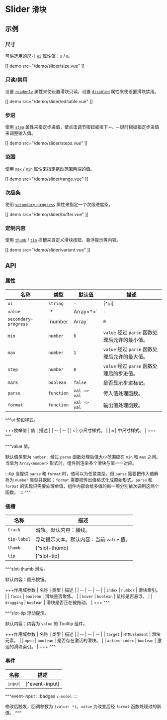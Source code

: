 # Slider <small>滑块</small>

## 示例

### 尺寸

可供选用的尺寸 [`ui`](#props-ui) 属性值：`s` / `m`。

[[ demo src="/demo/slider/size.vue" ]]

### 只读/禁用

设置 [`readonly`](#props-readonly) 属性来使设置滑块只读，设置 [`disabled`](#props-disabled) 属性来使设置滑块禁用。

[[ demo src="/demo/slider/editable.vue" ]]

### 步进

使用 [`step`](#props-step) 属性来指定步进值，使点击调节按钮或按下 <kbd>←</kbd>、<kbd>→</kbd> 键时根据指定步进值来调整输入值。

[[ demo src="/demo/slider/steps.vue" ]]

### 范围

使用 [`max`](#props-max) / [`min`](#props-min) 属性来指定拖动范围两端的值。

[[ demo src="/demo/slider/range.vue" ]]

### 次级条

使用 [`secondary-progress`](#props-secondary-progress) 属性来指定一个次级进度条。

[[ demo src="/demo/slider/buffer.vue" ]]

### 定制内容

使用 [`thumb`](#slots-thumb) / [`tip`](#slots-tip) 插槽来自定义滑块按钮、悬浮提示等内容。

[[ demo src="/demo/slider/variant.vue" ]]

## API

### 属性

| 名称 | 类型 | 默认值 | 描述 |
| -- | -- | -- | -- |
| ``ui`` | `string` | - | [^ui] |
| ``value`` | `*|Array<*>` | - | [^value] |
| ``secondary-progress`` | `number | Array<number>` | `0` | 次要条。 |
| ``min`` | `number` | `0` | `value` 经过 `parse` 函数处理后允许的最小值。 |
| ``max`` | `number` | `1` | `value` 经过 `parse` 函数处理后允许的最大值。 |
| ``step`` | `number` | `0` | `value` 经过 `parse` 函数处理后的步进值。 |
| ``mark`` | `boolean` | `false` | 是否显示步进标记。 |
| ``parse`` | `function` | `val => val` | 传入值处理函数。 |
| ``format`` | `function` | `val => val` | 输出值处理函数。 |

^^^ui
预设样式。

+++枚举值
| 值 | 描述 |
| -- | -- |
| `s` | 小尺寸样式。 |
| `m` | 中尺寸样式。 |
+++
^^^

^^^value
值。

默认值类型为 `number`，经过 `parse` 函数处理后值大小范围应在 `min` 和 `max` 之间。
当值为 `Array<number>` 形式时，组件则渲染多个滑块与值一一对应。

:::tip
当提供 `parse` 和 `format` 时，值可以为任意类型，但 `parse` 需要把传入值解析为 `number` 类型并返回；`format` 需要把传出值格式化成原始形式。`parse` 和 `format` 的实现只需要处理单值，组件内部会给多值的每一项分别依次调用这两个函数。
:::
^^^

### 插槽

| 名称 | 描述 |
| -- | -- |
| ``track`` | 滑轨。默认内容：横线。 |
| ``tip-label`` | 浮动提示文本。默认内容：当前 `value` 值。 |
| ``thumb`` | [^slot-thumb] |
| ``tip`` | [^slot-tip] |

^^^slot-thumb
滑块。

默认内容：圆形按钮。

+++作用域参数
| 名称 | 类型 | 描述 |
| -- | -- | -- |
| `index` | `number` | 滑块索引。 |
| `focus` | `boolean` | 滑块是否聚焦。 |
| `hover` | `boolean` | 鼠标是否悬浮。 |
| `dragging` | `boolean` | 滑块是否正在被拖动。 |
+++
^^^

^^^slot-tip
浮动提示。

默认内容：内容为 `value` 的 Tooltip 组件。

+++作用域参数
| 名称 | 类型 | 描述 |
| -- | -- | -- |
| `target` | `HTMLElement` | 滑块元素。 |
| `open` | `boolean` | 是否存在激活的滑块。 |
| `active-index` | `boolean` | 激活的滑块索引。 |
+++
^^^

### 事件

| 名称 | 描述 |
| -- | -- |
| ``input`` | [^event-input] |

^^^event-input
:::badges
`v-model`
:::

修改后触发，回调参数为 `(value: *)`。`value` 为改变后经 `format` 函数处理过的新值。
^^^
